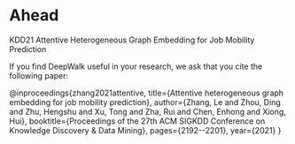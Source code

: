 # Ahead
KDD21 Attentive Heterogeneous Graph Embedding for Job Mobility Prediction


If you find DeepWalk useful in your research, we ask that you cite the following paper:

@inproceedings{zhang2021attentive,
  title={Attentive heterogeneous graph embedding for job mobility prediction},
  author={Zhang, Le and Zhou, Ding and Zhu, Hengshu and Xu, Tong and Zha, Rui and Chen, Enhong and Xiong, Hui},
  booktitle={Proceedings of the 27th ACM SIGKDD Conference on Knowledge Discovery \& Data Mining},
  pages={2192--2201},
  year={2021}
}
